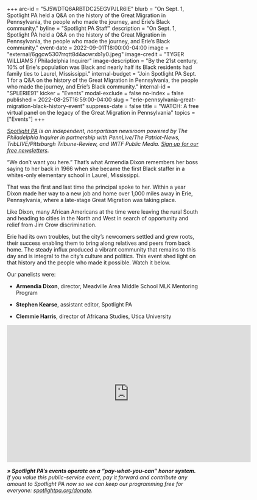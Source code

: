 +++
arc-id = "5J5WDTQ6ARBTDC25EGVPJLR6IE"
blurb = "On Sept. 1, Spotlight PA held a Q&A on the history of the Great Migration in Pennsylvania, the people who made the journey, and Erie’s Black community."
byline = "Spotlight PA Staff"
description = "On Sept. 1, Spotlight PA held a Q&A on the history of the Great Migration in Pennsylvania, the people who made the journey, and Erie’s Black community."
event-date = 2022-09-01T18:00:00-04:00
image = "external/6ggcw5307rrqtt8d4acwrxb1y0.jpeg"
image-credit = "TYGER WILLIAMS / Philadelphia Inquirer"
image-description = "By the 21st century, 10% of Erie's population was Black and nearly half its Black residents had family ties to Laurel, Mississippi."
internal-budget = "Join Spotlight PA Sept. 1 for a Q&A on the history of the Great Migration in Pennsylvania, the people who made the journey, and Erie’s Black community."
internal-id = "SPLERIE91"
kicker = "Events"
modal-exclude = false
no-index = false
published = 2022-08-25T16:59:00-04:00
slug = "erie-pennsylvania-great-migration-black-history-event"
suppress-date = false
title = "WATCH: A free virtual panel on the legacy of the Great Migration in Pennsylvania"
topics = ["Events"]
+++

<a href="https://www.spotlightpa.org/"><i>Spotlight PA</i></a><i> is an independent, nonpartisan newsroom powered by The Philadelphia Inquirer in partnership with PennLive/The Patriot-News, TribLIVE/Pittsburgh Tribune-Review, and WITF Public Media. </i><a href="https://www.spotlightpa.org/newsletters"><i>Sign up for our free newsletters</i></a><i>.</i>

“We don’t want you here.” That’s what Armendia Dixon remembers her boss saying to her back in 1966 when she became the first Black staffer in a whites-only elementary school in Laurel, Mississippi.

That was the first and last time the principal spoke to her. Within a year Dixon made her way to a new job and home over 1,000 miles away in Erie, Pennsylvania, where a late-stage Great Migration was taking place.

Like Dixon, many African Americans at the time were leaving the rural South and heading to cities in the North and West in search of opportunity and relief from Jim Crow discrimination.

Erie had its own troubles, but the city’s newcomers settled and grew roots, their success enabling them to bring along relatives and peers from back home. The steady influx produced a vibrant community that remains to this day and is integral to the city’s culture and politics. This event shed light on that history and the people who made it possible. Watch it below.

Our panelists were:

- <b>Armendia Dixon</b>, director, Meadville Area Middle School MLK Mentoring Program

- <b>Stephen Kearse</b>, assistant editor, Spotlight PA

- <b>Clemmie Harris</b>, director of Africana Studies, Utica University

<iframe src="https://player.vimeo.com/video/745812413?h=27349ab924" width="640" height="360" frameborder="0" allow="autoplay; fullscreen; picture-in-picture" allowfullscreen></iframe>

<i><b>» Spotlight PA’s events operate on a “pay-what-you-can” honor system.</b></i><i> If you value this public-service event, pay it forward and contribute any amount to Spotlight PA now so we can keep our programming free for everyone: </i><a href="https://www.spotlightpa.org/donate"><i>spotlightpa.org/donate</i></a><i>.</i>
